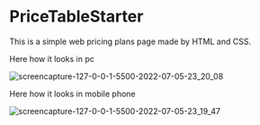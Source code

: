 # PriceTableStarter

This is a simple web pricing plans page made by HTML and CSS.


Here how it looks in pc

![screencapture-127-0-0-1-5500-2022-07-05-23_20_08](https://user-images.githubusercontent.com/93403510/177410705-3784eca2-00e9-441f-8d09-6693a540f341.png)

Here how it looks in mobile phone

![screencapture-127-0-0-1-5500-2022-07-05-23_19_47](https://user-images.githubusercontent.com/93403510/177410855-0d190b47-aa2c-4eda-9f18-0261d9b59ce7.png)
